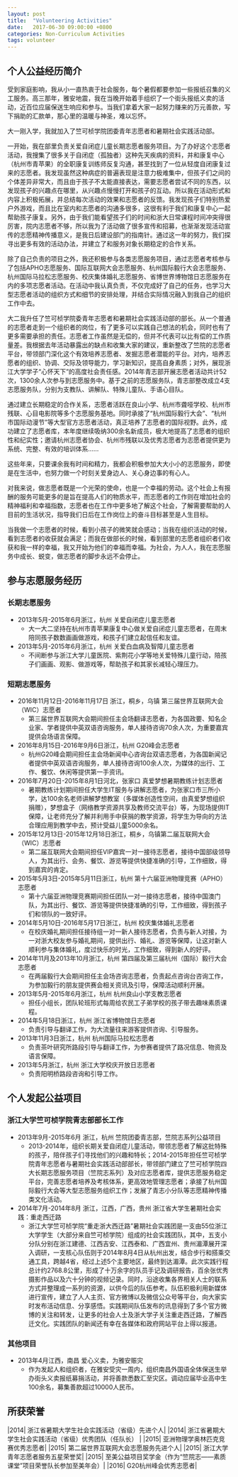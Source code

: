 ```yaml
---
layout: post
title:  "Volunteering Activities"
date:   2017-06-30 09:00:00 +0800
categories: Non-Curriculum Activities
tags: volunteer
---
```

## **个人公益经历简介**

受到家庭影响，我从小一直热衷于社会服务，每个暑假都要参加一些报纸召集的义工服务。高三那年，雅安地震，我在当晚开始着手组织了一个街头报纸义卖的活动，近百位应届保送生响应和参与。当我们拿着大家一起努力赚来的万元善款，写下捐助的汇款单，那心里的温暖与神圣，难以忘怀。
    
大一刚入学，我就加入了竺可桢学院团委青年志愿者和暑期社会实践活动部。
    
一开始，我在部里负责关爱自闭症儿童长期志愿者服务项目。为了办好这个志愿者活动，我搜集了很多关于自闭症（孤独者）这种先天疾病的资料，并和康复中心（杭州市青苹果）的全职康复训练师反复沟通，甚至找到了一位从轻度自闭康复过来的志愿者。我发现虽然这种病症的普遍表现是注意力极难集中，但孩子们之间的个体差异非常大，而且由于孩子不太能直接表达，需要志愿者尝试不同的东西，以发现孩子的兴趣点在哪里，从兴趣点慢慢打开和孩子的互动。所以我在活动形式和内容上积极拓展，并总结每次活动的效果和志愿者的反馈。我发现孩子们特别热爱户外游戏，而且比在室内和志愿者的沟通多很多，这很有利于我们和康复中心一起帮助孩子康复。另外，由于我们能看望孩子们的时间和浙大日常课程时间冲突得很厉害，院内志愿者不够，所以我为了活动做了很多宣传和招募，也渐渐发现活动宣传的志愿精神传播意义，是我日后建设部门的指南针。通过这一年的努力，我们探寻出更多有效的活动办法，并建立了和服务对象长期稳定的合作关系。
    
除了自己负责的项目之外，我还积极参与各类志愿服务项目，通过志愿者考核参与了包括APHO志愿服务、国际互联网大会志愿服务、杭州国际毅行大会志愿服务、杭州国际马拉松志愿服务、校庆集体婚礼志愿服务、省博世界博物馆日志愿服务在内的多项志愿者活动。在活动中我认真负责，不仅完成好了自己的任务，也学习大型志愿者活动的组织方式和细节的安排处理，并结合实际情况融入到我自己的组织工作中去。
    
大二我升任了竺可桢学院委青年志愿者和暑期社会实践活动部的部长。从一个普通的志愿者走到一个组织者的岗位，有了更多可以实践自己想法的机会，同时也有了更多需要承担的责任。志愿者工作虽然是无偿的，但并不代表可以比有偿的工作质量差。我根据去年活动暴露出的缺点和收集大家的建议，重新整改了竺院的志愿者平台，带领部门深化这个有效培养志愿者、发掘志愿者潜能的平台。对内，培养志愿者的组织、协调、交际及领导能力，学习新知识，提高自身素质；对外，展现浙江大学学子“心怀天下”的高度社会责任感。2014年青志部开展志愿者活动共计52次，1300余人次参与到志愿服务中。基于之前的志愿服务队，青志部整改成立4支志愿服务队，分别为支教队、讲解队、特殊儿童队、手语心目队。
    
通过建立长期稳定的合作关系，志愿者活跃在良山小学、杭州市聋哑学校、杭州市残联、心目电影院等多个志愿服务基地。同时承接了“杭州国际毅行大会”、“杭州市国际动漫节”等大型官方志愿者活动，真正培养了志愿者的国际视野。此外，成功建立了志愿者库，本年度继续吸纳300余名新成员，极大地提高了志愿者的组织性和纪实性；邀请杭州志愿者协会、杭州市残联以及优秀志愿者为志愿者提供更为系统、完整、有效的培训体系……
   
这些年来，只要课余我有时间和精力，我都会积极参加大大小小的志愿服务，即使是在生活中，也努力做一个时刻关爱身边人、关心身边事的有心人。

对我来说，做志愿者既是一个光荣的使命，也是一个幸福的劳动。这个社会上有报酬的服务可能更多的是旨在提高人们的物质水平，而志愿者的工作则在增加社会的精神福利和幸福指数，志愿者也在工作中更多地了解这个社会，了解需要帮助的人目前的生活状况，指导我们日后在工作岗位上的奋斗目标甚至是人生目标。

当我做一个志愿者的时候，看到小孩子的微笑就会感动；当我在组织活动的时候，看到志愿者的收获就会满足；而我在做部长的时候，看到部里的志愿者组织者们收获和我一样的幸福，我又开始为他们的幸福而幸福。为社会，为人人，我在志愿服务中成长、蜕变，做志愿者的脚步永远不会停止。



## **参与志愿服务经历**

### **长期志愿服务**
* 2013年5月-2015年6月浙江，杭州 关爱自闭症儿童志愿者
   * 大一大二坚持在杭州市青苹果康复中心做关爱自闭症儿童志愿者，在周末陪同孩子数数画画做游戏，和孩子们建立起信任和友谊。
* 2013年5月-2015年6月浙江，杭州 关爱白血病及智障儿童志愿者
   * 不间断参与浙江大学儿童医院、紫荆花小学等地关爱特殊儿童行动，陪孩子们画画、观影、做游戏等，帮助孩子和其家长减轻心理压力。



### **短期志愿服务**
* 2016年11月12日-2016年11月17日 浙江，桐乡，乌镇 第三届世界互联网大会（WIC）志愿者
   * 第三届世界互联网大会期间担任主会场翻译志愿者，为各国政要、知名企业家、学者提供中英双语咨询服务，单人接待咨询70余人次，为重要嘉宾提供会场语言保障。
* 2016年8月15日-2016年9月6日浙江，杭州 G20峰会志愿者
   * 杭州G20峰会期间担任主会场新闻中心咨询台双语志愿者，为各国新闻记者提供中英双语咨询服务，单人接待咨询100余人次，为媒体的出行、工作、餐饮、休闲等提供第一手资讯。
* 2016年7月20日-2015年8月1日河北，张家口 真爱梦想暑期教练计划志愿者
   * 暑期教练计划期间担任大学生IT服务与讲解志愿者，为张家口市三所小学，达100余名老师讲解梦想教室（多媒体创造性空间，由真爱梦想组织捐赠），梦想盒子（网络教学资源共享及教师交流平台）等，为现场提供IT保障，让老师充分了解并利用手中获捐的教学资源，将学生为导向的方法合理应用到教学中去，预计受益儿童5000余名。
* 2015年12月13日-2015年12月18日浙江，桐乡，乌镇第二届互联网大会（WIC）志愿者 
   * 第二届互联网大会期间担任VIP嘉宾一对一接待志愿者，接待中国部级领导人，为其出行、会务、餐饮、游览等提供快捷准确的引导，工作细致，得到嘉宾的肯定。
* 2015年5月3日-2015年5月11日浙江，杭州 第十六届亚洲物理竞赛（APHO）志愿者
   * 第十六届亚洲物理竞赛期间担任团队一对一接待志愿者，接待中国澳门队，为其出行、餐饮、游览等提供快捷准确的引导，工作细致，得到孩子们和领队的一致好评。
* 2014年5月10日-2016年5月17日浙江，杭州 校庆集体婚礼志愿者
   * 在校庆婚礼期间担任接待组一对一新人接待志愿者，负责与新人对接，为一对浙大校友参与婚礼期间，提供出行、婚礼、游览等保障，让这对新人顺利参与集体婚礼，度过快乐的时光，工作细致，得到新人的好评。
* 2014年11月及2013年10月浙江，杭州 第四届及第三届杭州（国际）毅行大会志愿者
   * 在两届毅行大会期间担任主会场咨询志愿者，负责起点咨询台咨询工作，为参加毅行的朋友提供赛会相关资讯及引导，保障活动顺利开展。
* 2013年5月-2015年6月浙江，杭州 杭州良山小学支教志愿者
   * 担任小组长，团队轮班形式每周给农民工子弟学校的孩子带去趣味素质课程。
* 2014年5月18日浙江，杭州 浙江省博物馆日志愿者
   * 负责引导与翻译工作，为大流量往来游客提供咨询、引导服务。
* 2013年11月3日浙江，杭州 杭州国际马拉松志愿者
   * 负责茶叶研究所路段引导与翻译工作，为参赛者提供了路况信息、物资及语言保障。
* 2013年5月浙江，杭州 浙江大学校庆开放日志愿者
   * 负责阳明桥路段咨询和引导工作。


## **个人发起公益项目**

### **浙江大学竺可桢学院青志部部长工作**
* 2013年9月-2015年6月 浙江，杭州 竺院团委青志部，竺院志系列公益项目
   * 2013-2014年，组织长期关爱自闭症儿童活动，带领志愿者了解这批特殊的孩子，陪伴孩子们寻找他们的兴趣和特长；2014-2015年担任竺可桢学院青年志愿者与暑期社会实践活动部部长，带领部门建立了竺可桢学院四大长期志愿服务项目（竺院志系列）及对应志愿者库，提供志愿服务稳定平台，完善志愿者培养及考核体系，更高效地管理志愿者；承接了杭州国际毅行大会等大型志愿服务组织工作；发展了青志小分队等志愿精神传播类文化活动。
* 2014年7月-2014年8月 浙江，江西，广西，贵州 浙江省大学生暑期社会实践：重走西迁路
   * 浙江大学竺可桢学院“重走浙大西迁路”暑期社会实践团是一支由55位浙江大学学生（大部分来自竺可桢学院）组成的社会实践团队，其中，五支小分队分别在浙江建德、江西吉安、江西泰和、广西宜州、贵州湄潭展开深入调研，一支核心队伍则于2014年8月4日从杭州出发，结合步行和搭乘交通工具，跨越4省，经过上述5个主要地区，最终到达湄潭。此次实践行程总计约2768.8公里，形成了十万余字的队员手记及调研报告，百余张优秀摄影作品以及六十分钟的视频记录。同时，沿途收集各界相关人士的联系方式并整理成一系列的资源，以供今后的队伍参考。队伍积极利用新媒体进行宣传，建立了人人主页、官方微博以及微信公众号等平台，向大家实时发布活动信息、分享感悟。实践期间队伍发布的讯息得到了多个官方微博的关注和转发，让更多的社会人士及浙大学子关注重走西迁路，了解西迁文化。实践团队的新闻还有幸在各媒体和政府网站平台上得以报道。


### **其他项目**
* 2013年4月江西，南昌 爱心义卖，为雅安赈灾
   * 作为发起人和组织者，在雅安受灾一周内，组织南昌外国语全体保送生举办街头义卖报纸募捐活动，并将善款悉数汇至灾区。调动应届毕业高中生100余名，募集善款超过10000人民币。


## **所获荣誉**

|2014| 浙江省暑期大学生社会实践活动（省级）先进个人|
|2014| 浙江省暑期大学生社会实践活动（省级）优秀团队（任队长）  | 
|2015| 亚洲物理学奥林匹克竞赛优秀志愿者|
|2015| 第二届世界互联网大会志愿服务先进个人|
|2015| 浙江大学青年志愿者服务五星荣誉奖|
|2015| 至美公益项目奖学金（作为“竺院志——素质课堂”项目荣誉队长参加至美年会）|
|2016| G20杭州峰会优秀志愿者|


